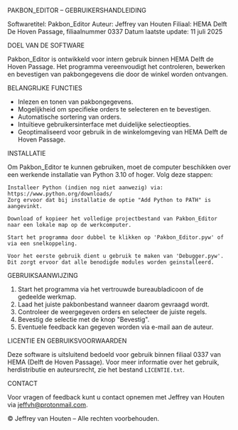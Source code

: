 PAKBON_EDITOR – GEBRUIKERSHANDLEIDING

Softwaretitel: Pakbon_Editor
Auteur: Jeffrey van Houten
Filiaal: HEMA Delft De Hoven Passage, filiaalnummer 0337
Datum laatste update: 11 juli 2025

DOEL VAN DE SOFTWARE

Pakbon_Editor is ontwikkeld voor intern gebruik binnen HEMA Delft de Hoven Passage. Het programma vereenvoudigt het controleren, bewerken en bevestigen van pakbongegevens die door de winkel worden ontvangen.

BELANGRIJKE FUNCTIES

- Inlezen en tonen van pakbongegevens.
- Mogelijkheid om specifieke orders te selecteren en te bevestigen.
- Automatische sortering van orders.
- Intuïtieve gebruikersinterface met duidelijke selectieopties.
- Geoptimaliseerd voor gebruik in de winkelomgeving van HEMA Delft de Hoven Passage.

INSTALLATIE

Om Pakbon_Editor te kunnen gebruiken, moet de computer beschikken over een werkende installatie van Python 3.10 of hoger.
Volg deze stappen:

    Installeer Python (indien nog niet aanwezig) via: https://www.python.org/downloads/
    Zorg ervoor dat bij installatie de optie "Add Python to PATH" is aangevinkt.

    Download of kopieer het volledige projectbestand van Pakbon_Editor naar een lokale map op de werkcomputer.

    Start het programma door dubbel te klikken op 'Pakbon_Editor.pyw' of via een snelkoppeling.

    Voor het eerste gebruik dient u gebruik te maken van 'Debugger.pyw'. Dit zorgt ervoor dat alle benodigde modules worden geinstalleerd.

GEBRUIKSAANWIJZING

1. Start het programma via het vertrouwde bureaubladicoon of de gedeelde werkmap.
2. Laad het juiste pakbonbestand wanneer daarom gevraagd wordt.
3. Controleer de weergegeven orders en selecteer de juiste regels.
4. Bevestig de selectie met de knop "Bevestig".
5. Eventuele feedback kan gegeven worden via e-mail aan de auteur.

LICENTIE EN GEBRUIKSVOORWAARDEN

Deze software is uitsluitend bedoeld voor gebruik binnen filiaal 0337 van HEMA (Delft de Hoven Passage). Voor meer informatie over het gebruik, herdistributie en auteursrecht, zie het bestand `LICENTIE.txt`.

CONTACT

Voor vragen of feedback kunt u contact opnemen met Jeffrey van Houten via jeffvh@protonmail.com.

© Jeffrey van Houten – Alle rechten voorbehouden.
